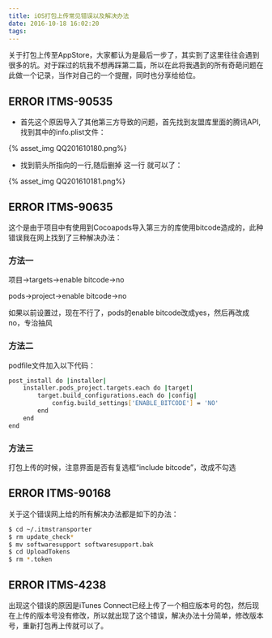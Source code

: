 ```yaml
---
title: iOS打包上传常见错误以及解决办法
date: 2016-10-18 16:02:20
tags:
---
```


关于打包上传至AppStore，大家都认为是最后一步了，其实到了这里往往会遇到很多的坑。对于踩过的坑我不想再踩第二篇，所以在此将我遇到的所有奇葩问题在此做一个记录，当作对自己的一个提醒，同时也分享给给位。

## ERROR ITMS-90535

* 首先这个原因导入了其他第三方导致的问题，首先找到友盟库里面的腾讯API,找到其中的info.plist文件：

{% asset_img QQ201610180.png%}
* 找到箭头所指向的一行,随后删掉 这一行 就可以了：

{% asset_img QQ201610181.png%}
<!-- more -->
## ERROR ITMS-90635
这个是由于项目中有使用到Cocoapods导入第三方的库使用bitcode造成的，此种错误我在网上找到了三种解决办法：
### 方法一

项目->targets->enable bitcode->no

pods->project->enable bitcode->no

如果以前设置过，现在不行了，pods的enable bitcode改成yes，然后再改成no，专治抽风
### 方法二
podfile文件加入以下代码：

``` bash
post_install do |installer|
    installer.pods_project.targets.each do |target|
        target.build_configurations.each do |config|
            config.build_settings['ENABLE_BITCODE'] = 'NO'
        end
    end
end
```
### 方法三
打包上传的时候，注意界面是否有复选框“include bitcode”，改成不勾选

## ERROR ITMS-90168

关于这个错误网上给的所有解决办法都是如下的办法：
``` bash
$ cd ~/.itmstransporter  
$ rm update_check*  
$ mv softwaresupport softwaresupport.bak  
$ cd UploadTokens  
$ rm *.token
```

## ERROR ITMS-4238

出现这个错误的原因是iTunes Connect已经上传了一个相应版本号的包，然后现在上传的版本号没有修改，所以就出现了这个错误，解决办法十分简单，修改版本号，重新打包再上传就可以了。